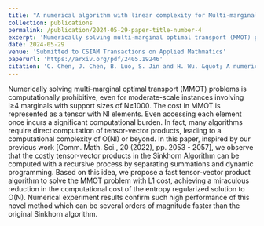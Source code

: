 ```yaml
---
title: "A numerical algorithm with linear complexity for Multi-marginal Optimal Transport with L1 Cost"
collection: publications
permalink: /publication/2024-05-29-paper-title-number-4
excerpt: 'Numerically solving multi-marginal optimal transport (MMOT) problems is computationally prohibitive, even for moderate-scale instances involving l larger than 4 marginals with support sizes of N larger than 1000.'
date: 2024-05-29
venue: 'Submitted to CSIAM Transactions on Applied Mathmatics'
paperurl: 'https://arxiv.org/pdf/2405.19246'
citation: 'C. Chen, J. Chen, B. Luo, S. Jin and H. Wu. &quot; A numerical algorithm with linear complexity for Multi-marginal Optimal Transport with L1 Cost.&quot; <i>arXiv preprint arXiv:2405.19246 (2024)</i>.'
---
```


Numerically solving multi-marginal optimal transport (MMOT) problems is computationally prohibitive, even for moderate-scale instances involving l≥4 marginals with support sizes of N≥1000. The cost in MMOT is represented as a tensor with Nl elements. Even accessing each element once incurs a significant computational burden. In fact, many algorithms require direct computation of tensor-vector products, leading to a computational complexity of O(Nl) or beyond. In this paper, inspired by our previous work [Comm. Math. Sci., 20 (2022), pp. 2053 - 2057], we observe that the costly tensor-vector products in the Sinkhorn Algorithm can be computed with a recursive process by separating summations and dynamic programming. Based on this idea, we propose a fast tensor-vector product algorithm to solve the MMOT problem with L1 cost, achieving a miraculous reduction in the computational cost of the entropy regularized solution to O(N). Numerical experiment results confirm such high performance of this novel method which can be several orders of magnitude faster than the original Sinkhorn algorithm.
